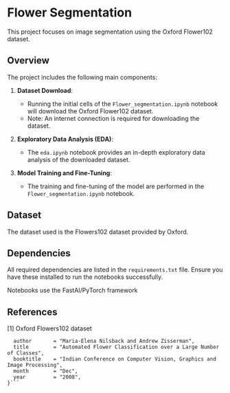 # Flower Segmentation

This project focuses on image segmentation using the Oxford Flower102 dataset.

## Overview

The project includes the following main components:

1. **Dataset Download**:
    - Running the initial cells of the `Flower_segmentation.ipynb` notebook will download the Oxford Flower102 dataset. 
    - Note: An internet connection is required for downloading the dataset.

2. **Exploratory Data Analysis (EDA)**:
    - The `eda.ipynb` notebook provides an in-depth exploratory data analysis of the downloaded dataset.

3. **Model Training and Fine-Tuning**:
    - The training and fine-tuning of the model are performed in the `Flower_segmentation.ipynb` notebook.

## Dataset

The dataset used is the Flowers102 dataset provided by Oxford.

## Dependencies

All required dependencies are listed in the `requirements.txt` file. Ensure you have these installed to run the notebooks successfully.

Notebooks use the FastAI/PyTorch framework

## References

[1] Oxford Flowers102 dataset
```@InProceedings{Nilsback08,
  author       = "Maria-Elena Nilsback and Andrew Zisserman",
  title        = "Automated Flower Classification over a Large Number of Classes",
  booktitle    = "Indian Conference on Computer Vision, Graphics and Image Processing",
  month        = "Dec",
  year         = "2008",
}```
